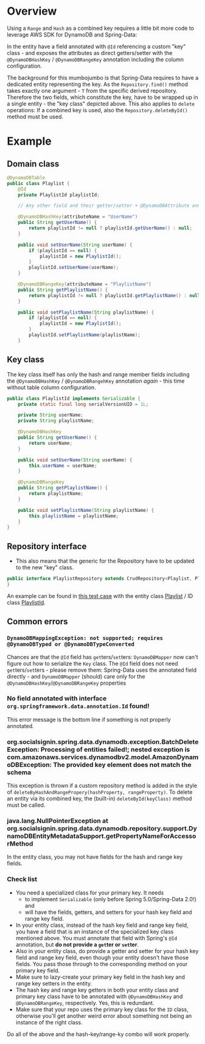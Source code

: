# Overview
Using a `Range` and `Hash` as a combined key requires a little bit more code to leverage AWS SDK for DynamoDB and Spring-Data:

In the entity have a field annotated with `@Id` referencing a custom "key" class - and exposes the attributes as direct getters/setter with the `@DynamoDBHashKey` / `@DynamoDBRangeKey` annotation including the column configuration.

The background for this mumbojumbo is that Spring-Data requires to have a dedicated entity representing the key. As the `Repository.find()` method takes exactly one argument - `T` from the specific derived repository.
Therefore the two fields, which constitute the key, have to be wrapped up in a single entity - the "key class" depicted above.
This also applies to `delete` operations: If a combined key is used, also the `Repository.deleteById()` method must be used.

# Example 
## Domain class
```java
@DynamoDBTable
public class Playlist {
	@Id
	private PlaylistId playlistId;

	// Any other field and their getter/setter + @DynamoDBAttribute annotation

	@DynamoDBHashKey(attributeName = "UserName")
	public String getUserName() {
		return playlistId != null ? playlistId.getUserName() : null;
	}

	public void setUserName(String userName) {
		if (playlistId == null) {
			playlistId = new PlaylistId();
		}
		playlistId.setUserName(userName);
	}

	@DynamoDBRangeKey(attributeName = "PlaylistName")
	public String getPlaylistName() {
		return playlistId != null ? playlistId.getPlaylistName() : null;
	}

	public void setPlaylistName(String playlistName) {
		if (playlistId == null) {
			playlistId = new PlaylistId();
		}
		playlistId.setPlaylistName(playlistName);
	}    
```
## Key class
The key class itself has only the hash and range member fields including the `@DynamoDBHashKey` / `@DynamoDBRangehKey`  annotation *again* - this time without table column configuration.
```java
public class PlaylistId implements Serializable {
	private static final long serialVersionUID = 1L;

	private String userName;
	private String playlistName;

	@DynamoDBHashKey
	public String getUserName() {
		return userName;
	}

	public void setUserName(String userName) {
		this.userName = userName;
	}

	@DynamoDBRangeKey
	public String getPlaylistName() {
		return playlistName;
	}

	public void setPlaylistName(String playlistName) {
		this.playlistName = playlistName;
	}
}
```
## Repository interface
 * This also means that the generic for the Repository have to be updated to the new "key" class.
```java
public interface PlaylistRepository extends CrudRepository<Playlist, PlaylistId> {
}
```

An example can be found in [this test case](https://github.com/derjust/spring-data-dynamodb/blob/master/src/test/java/org/socialsignin/spring/data/dynamodb/domain/sample/HashRangeKeyIT.java) with the entity class [Playlist](https://github.com/derjust/spring-data-dynamodb/blob/master/src/test/java/org/socialsignin/spring/data/dynamodb/domain/sample/Playlist.java) / ID class [PlaylistId](https://github.com/derjust/spring-data-dynamodb/blob/master/src/test/java/org/socialsignin/spring/data/dynamodb/domain/sample/PlaylistId.java).

## Common errors
### ```DynamoDBMappingException: not supported; requires @DynamoDBTyped or @DynamoDBTypeConverted```
Chances are that the `@Id` field has `get`ters/`set`ters: `DynamoDBMapper` now can't figure out how to serialize the `Key` class.
The `@Id` field does not need `get`ters/`set`ters - please remove them: Spring-Data uses the annotated field directly - and `DynamoDBMapper` (should) care only for the `@DynamoDBHashKey`/`@DynamoDBRangeKey` properties

### No field annotated with interface `org.springframework.data.annotation.Id` found!
This error message is the bottom line if something is not properly annotated.

### org.socialsignin.spring.data.dynamodb.exception.BatchDeleteException: Processing of entities failed!; nested exception is com.amazonaws.services.dynamodbv2.model.AmazonDynamoDBException: The provided key element does not match the schema
This exception is thrown if a custom repository method is added in the style of `deleteByHashAndRangePropery(hashProperty, rangeProperty)`. To delete an entity via its combined key, the (built-in) `deleteById(keyClass)` method must be called.


### java.lang.NullPointerException at org.socialsignin.spring.data.dynamodb.repository.support.DynamoDBEntityMetadataSupport.getPropertyNameForAccessorMethod
In the entity class, you may not have fields for the hash and range key fields.

### Check list
* You need a specialized class for your primary key. It needs 
  * to implement `Serializable` (only before Spring 5.0/Spring-Data 2.0!) and 
  * will have the fields, getters, and setters for your hash key field and range key field.
* In your entity class, instead of the hash key field and range key field, you have a field that is an instance of the specialized key class mentioned above. You must annotate that field with Spring's `@Id` annotation, but **do not provide a `get`ter or `set`ter**.
* Also in your entity class, do provide a getter and setter for your hash key field and range key field, even though your entity doesn't have those fields. You pass those through to the corresponding method on your primary key field.
* Make sure to lazy-create your primary key field in the hash key and range key setters in the entity.
* The hash key and range key getters in both your entity class and primary key class have to be annotated with `@DynamoDBHashKey` and `@DynamoDBRangeKey`, respectively. Yes, this is redundant.
* Make sure that your repo uses the primary key class for the `ID` class, otherwise you'll get another weird error about something not being an instance of the right class.

Do all of the above and the hash-key/range-ky combo will work properly.